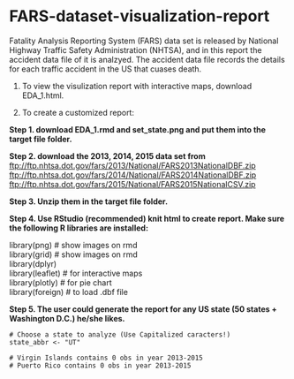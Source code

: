 # FARS-dataset-visualization-report

Fatality Analysis Reporting System (FARS) data set is released by National Highway Traffic Safety Administration (NHTSA), and in this report the accident data file of it is analzyed. The accident data file records the details for each traffic accident in the US that cuases death.

1. To view the visulization report with interactive maps, download EDA_1.html.

2. To create a customized report:

**Step 1. download EDA_1.rmd and set_state.png and put them into the target file folder.**  

**Step 2. download the 2013, 2014, 2015 data set from**  
ftp://ftp.nhtsa.dot.gov/fars/2013/National/FARS2013NationalDBF.zip  
ftp://ftp.nhtsa.dot.gov/fars/2014/National/FARS2014NationalDBF.zip  
ftp://ftp.nhtsa.dot.gov/fars/2015/National/FARS2015NationalCSV.zip

**Step 3. Unzip them in the target file folder.**  

**Step 4. Use RStudio (recommended) knit html to create report. Make sure the following R libraries are installed:**  

library(png)       # show images on rmd  
library(grid)      # show images on rmd  
library(dplyr)  
library(leaflet)   # for interactive maps  
library(plotly)    # for pie chart  
library(foreign)   # to load .dbf file  

**Step 5. The user could generate the report for any US state (50 states + Washington D.C.) he/she likes.**
```{r}
# Choose a state to analyze (Use Capitalized caracters!)
state_abbr <- "UT"

# Virgin Islands contains 0 obs in year 2013-2015
# Puerto Rico contains 0 obs in year 2013-2015
```
